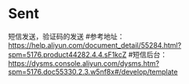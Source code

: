 # Sent
短信发送，验证码的发送
#参考地址：https://help.aliyun.com/document_detail/55284.html?spm=5176.product44282.4.4.sF1kcZ
#短信后台：https://dysms.console.aliyun.com/dysms.htm?spm=5176.doc55330.2.3.w5nf8x#/develop/template
